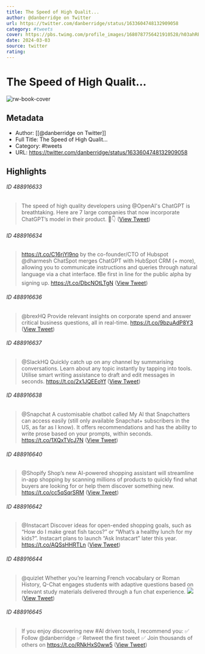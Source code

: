 ```yaml
---
title: The Speed of High Qualit...
author: @danberridge on Twitter
url: https://twitter.com/danberridge/status/1633604748132909058
category: #tweets
cover: https://pbs.twimg.com/profile_images/1680787756421910528/h03ahRE2.jpg
date: 2024-03-03
source: twitter
rating:
---
```

# The Speed of High Qualit...

![rw-book-cover](https://pbs.twimg.com/profile_images/1680787756421910528/h03ahRE2.jpg)

## Metadata
- Author: [[@danberridge on Twitter]]
- Full Title: The Speed of High Qualit...
- Category: #tweets
- URL: https://twitter.com/danberridge/status/1633604748132909058

## Highlights
###### ID 488916633
> The speed of high quality developers using @OpenAI's ChatGPT is breathtaking. 
> Here are 7 large companies that now incorporate ChatGPT’s model in their product.
> 🧵👇 ([View Tweet](https://twitter.com/danberridge/status/1633604748132909058))
    
###### ID 488916634
> https://t.co/C16rjYl9no by the co-founder/CTO of Hubspot @dharmesh
> ChatSpot merges ChatGPT with HubSpot CRM (+ more), allowing you to communicate instructions and queries through natural language via a chat interface. 
> ❗️Be first in line for the public alpha by signing up. https://t.co/DbcNOtLTgN ([View Tweet](https://twitter.com/danberridge/status/1633604750368464896))
    
###### ID 488916636
> @brexHQ
> Provide relevant insights on corporate spend and answer critical business questions, all in real-time. https://t.co/9bzuAdP8Y3 ([View Tweet](https://twitter.com/danberridge/status/1633604752834715649))
    
###### ID 488916637
> @SlackHQ
> Quickly catch up on any channel by summarising conversations. 
> Learn about any topic instantly by tapping into tools. 
> Utilise smart writing assistance to draft and edit messages in seconds. https://t.co/2x1JQEEoYf ([View Tweet](https://twitter.com/danberridge/status/1633604755095429120))
    
###### ID 488916638
> @Snapchat
> A customisable chatbot called My AI that Snapchatters can access easily (still only available Snapchat+ subscribers in the US, as far as I know). 
> It offers recommendations and has the ability to write prose based on your prompts, within seconds. https://t.co/1XQxTVcJ7N ([View Tweet](https://twitter.com/danberridge/status/1633604757565874177))
    
###### ID 488916640
> @Shopify
> Shop’s new AI-powered shopping assistant will streamline in-app shopping by scanning millions of products to quickly find what buyers are looking for or help them discover something new. https://t.co/cc5qSqrSRM ([View Tweet](https://twitter.com/danberridge/status/1633604760640311298))
    
###### ID 488916642
> @Instacart
> Discover ideas for open-ended shopping goals, such as “How do I make great fish tacos?” or “What’s a healthy lunch for my kids?”. 
> Instacart plans to launch “Ask Instacart” later this year. https://t.co/AQSsHHRTLn ([View Tweet](https://twitter.com/danberridge/status/1633604763010076672))
    
###### ID 488916644
> @quizlet
> Whether you’re learning French vocabulary or Roman History, Q-Chat engages students with adaptive questions based on relevant study materials delivered through a fun chat experience. 
> ![](https://pbs.twimg.com/media/Fqu0gVLaIAE_Mga.jpg) ([View Tweet](https://twitter.com/danberridge/status/1633604765765734400))
    
###### ID 488916645
> If you enjoy discovering new #AI driven tools, I recommend you:
> ✅ Follow @danberridge 
> ✅ Retweet the first tweet
> ✅ Join thousands of others on https://t.co/RNkHxS0ww5 ([View Tweet](https://twitter.com/danberridge/status/1633659998546067457))
    
